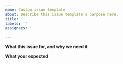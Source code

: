 ```yaml
---
name: Custom issue template
about: Describe this issue template's purpose here.
title: ''
labels: ''
assignees: ''

---
```


**What this issue for, and why we need it**

**What your expected**
